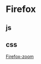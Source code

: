 <!--
 * @Author: tangdaoyong
 * @Date: 2021-04-14 14:37:10
 * @LastEditors: tangdaoyong
 * @LastEditTime: 2021-04-14 14:39:39
 * @Description: Firefox
-->
# Firefox

## js

## css

[Firefox-zoom](./css/Firefox-zoom.md)